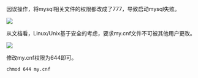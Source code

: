 因误操作，将mysql相关文件的权限都改成了777，导致启动mysql失败。



![](/Users/masonhua/Library/Application%20Support/marktext/images/2020-04-08-18-06-07-image.png)



从文档看，Linux/Unix基于安全的考虑，要求my.cnf文件不可被其他用户更改。

![](/Users/masonhua/Library/Application%20Support/marktext/images/2020-04-08-18-09-36-image.png)



修改my.cnf权限为644即可。

```
chmod 644 my.cnf
```
